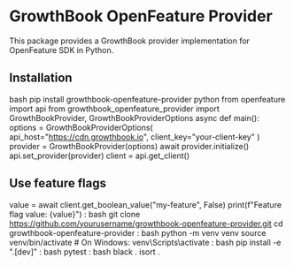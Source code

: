 # GrowthBook OpenFeature Provider

This package provides a GrowthBook provider implementation for OpenFeature SDK in Python.

## Installation

bash
pip install growthbook-openfeature-provider
python
from openfeature import api
from growthbook_openfeature_provider import GrowthBookProvider, GrowthBookProviderOptions
async def main():
options = GrowthBookProviderOptions(
api_host="<https://cdn.growthbook.io>",
client_key="your-client-key"
)
provider = GrowthBookProvider(options)
await provider.initialize()
api.set_provider(provider)
client = api.get_client()

## Use feature flags

value = await client.get_boolean_value("my-feature", False)
print(f"Feature flag value: {value}")
:
bash
git clone <https://github.com/yourusername/growthbook-openfeature-provider.git>
cd growthbook-openfeature-provider
:
bash
python -m venv venv
source venv/bin/activate # On Windows: venv\Scripts\activate
:
bash
pip install -e ".[dev]"
:
bash
pytest
:
bash
black .
isort .
